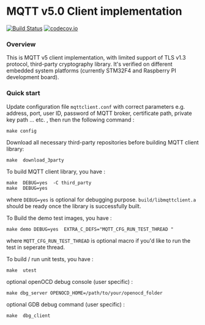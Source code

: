 # MQTT v5.0 Client implementation
[![Build Status](https://travis-ci.org/metalalive/MQTT_Client.svg?branch=master)](https://travis-ci.org/metalalive/MQTT_Client)
[![codecov.io](http://codecov.io/github/metalalive/MQTT_Client/coverage.svg?branch=master)](http://codecov.io/github/metalalive/MQTT_Client?branch=master)

### Overview

This is MQTT v5 client implementation, with limited support of TLS v1.3 protocol, third-party cryptography library. It's verified on different embedded system platforms (currently STM32F4 and Raspberry PI development board).

### Quick start

Update configuration file `mqttclient.conf` with correct parameters e.g. address, port, user ID, password of MQTT broker, certificate path, private key path ... etc. , then run the following command :
```
make config
```

Download all necessary third-party repositories before building MQTT client library:
```
make  download_3party
```

To build MQTT client library, you have :
```
make  DEBUG=yes  -C third_party
make  DEBUG=yes
```
where `DEBUG=yes` is optional for debugging purpose. `build/libmqttclient.a` should be ready once the library is successfully built.


To Build the demo test images, you have :
```
make demo DEBUG=yes  EXTRA_C_DEFS="MQTT_CFG_RUN_TEST_THREAD "
```
where `MQTT_CFG_RUN_TEST_THREAD` is optional macro if you'd like to run the test in seperate thread.


To build / run unit tests, you have :
```
make  utest
```


optional openOCD debug console (user specific) :
```
make dbg_server OPENOCD_HOME=/path/to/your/openocd_folder
```

optional GDB debug command (user specific) :
```
make  dbg_client
```



